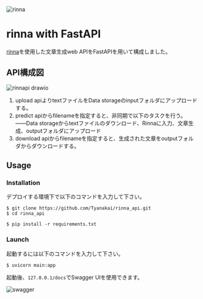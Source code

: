 ![rinna](https://user-images.githubusercontent.com/81244428/143158931-37f15057-8ab3-4253-aa4f-923cc5f1a595.png)
# rinna with FastAPI

[rinna](https://huggingface.co/rinna/japanese-gpt2-medium)を使用した文章生成web APIをFastAPIを用いて構成しました。<br>


## API構成図
![rinnapi drawio](https://user-images.githubusercontent.com/81244428/143158868-3db19139-818d-48a2-9f02-9b857195dd42.png)
1. upload apiよりtextファイルをData storageのinputフォルダにアップロードする。
2. predict apiからfilenameを指定すると、非同期で以下のタスクを行う。<br>
――Data storageからtextファイルのダウンロード、Rinnaに入力、文章生成、outputフォルダにアップロード
3. download apiからfilenameを指定すると、生成された文章をoutputフォルダからダウンロードする。

## Usage
### Installation
デプロイする環境下で以下のコマンドを入力して下さい。
```
$ git clone https://github.com/Tyanakai/rinna_api.git
$ cd rinna_api
```
```
$ pip install -r requirements.txt
```
### Launch
起動するには以下のコマンドを入力して下さい。
```
$ uvicorn main:app
```
起動後、`127.0.0.1/docs`でSwagger UIを使用できます。

![swagger](https://user-images.githubusercontent.com/81244428/143162944-9bc40e0a-c9a5-4834-95cc-b3fd8f8e8b7d.PNG)

